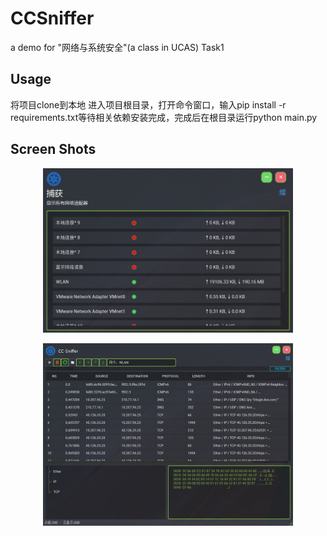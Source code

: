 # CCSniffer
a demo for "网络与系统安全"(a class in UCAS) Task1
## Usage
将项目clone到本地
进入项目根目录，打开命令窗口，输入pip install -r requirements.txt等待相关依赖安装完成，完成后在根目录运行python main.py

## Screen Shots

<p align = "center">    
<img  src="./screenshots/pic1.PNG" width="400" />
</p>

<p align = "center">    
<img  src="./screenshots/pic2.PNG" width="400" />
</p>
